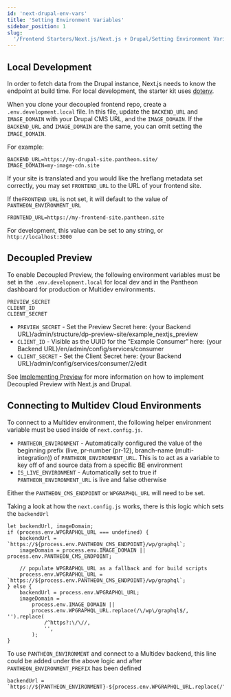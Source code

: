 ```yaml
---
id: 'next-drupal-env-vars'
title: 'Setting Environment Variables'
sidebar_position: 1
slug:
  '/Frontend Starters/Next.js/Next.js + Drupal/Setting Environment Variables'
---
```


## Local Development

In order to fetch data from the Drupal instance, Next.js needs to know the
endpoint at build time. For local development, the starter kit uses
[dotenv](https://www.npmjs.com/package/dotenv).

When you clone your decoupled frontend repo, create a `.env.development.local`
file. In this file, update the `BACKEND_URL` and `IMAGE_DOMAIN` with your Drupal
CMS URL, and the `IMAGE_DOMAIN`. If the `BACKEND_URL` and `IMAGE_DOMAIN` are the
same, you can omit setting the `IMAGE_DOMAIN`.

For example:

```
BACKEND_URL=https://my-drupal-site.pantheon.site/
IMAGE_DOMAIN=my-image-cdn.site
```

If your site is translated and you would like the hreflang metadata set
correctly, you may set `FRONTEND_URL` to the URL of your frontend site.

If the`FRONTEND_URL` is not set, it will default to the value of
`PANTHEON_ENVIRONMENT_URL`

```
FRONTEND_URL=https://my-frontend-site.pantheon.site
```

For development, this value can be set to any string, or `http://localhost:3000`

## Decoupled Preview

To enable Decoupled Preview, the following environment variables must be set in
the `.env.development.local` for local dev and in the Pantheon dashboard for
production or Multidev environments.

```
PREVIEW_SECRET
CLIENT_ID
CLIENT_SECRET
```

- `PREVIEW_SECRET` - Set the Preview Secret here: {your Backend
  URL}/admin/structure/dp-preview-site/example_nextjs_preview
- `CLIENT_ID` - Visible as the UUID for the “Example Consumer” here: {your
  Backend URL}/en/admin/config/services/consumer
- `CLIENT_SECRET` - Set the Client Secret here: {your Backend
  URL}/admin/config/services/consumer/2/edit

See [Implementing Preview](./implementing-preview.md) for more information on
how to implement Decoupled Preview with Next.js and Drupal.

## Connecting to Multidev Cloud Environments

To connect to a Multidev environment, the following helper environment variable
must be used inside of `next.config.js`.

- `PANTHEON_ENVIRONMENT` - Automatically configured the value of the beginning
  prefix (live, pr-number (pr-12), branch-name (multi-integration)) of
  `PANTHEON_ENVIRONMENT_URL`. This is to act as a variable to key off of and
  source data from a specific BE environment
- `IS_LIVE_ENVIRONMENT` - Automatically set to true if
  `PANTHEON_ENVIRONMENT_URL` is live and false otherwise

Either the `PANTHEON_CMS_ENDPOINT` or `WPGRAPHQL_URL` will need to be set.

Taking a look at how the `next.config.js` works, there is this logic which sets
the `backendUrl`

```
let backendUrl, imageDomain;
if (process.env.WPGRAPHQL_URL === undefined) {
	backendUrl = `https://${process.env.PANTHEON_CMS_ENDPOINT}/wp/graphql`;
	imageDomain = process.env.IMAGE_DOMAIN || process.env.PANTHEON_CMS_ENDPOINT;

	// populate WPGRAPHQL_URL as a fallback and for build scripts
	process.env.WPGRAPHQL_URL = `https://${process.env.PANTHEON_CMS_ENDPOINT}/wp/graphql`;
} else {
	backendUrl = process.env.WPGRAPHQL_URL;
	imageDomain =
		process.env.IMAGE_DOMAIN ||
		process.env.WPGRAPHQL_URL.replace(/\/wp\/graphql$/, '').replace(
			/^https?:\/\//,
			'',
		);
}
```

To use `PANTHEON_ENVIRONMENT` and connect to a Multidev backend, this line could
be added under the above logic and after `PANTHEON_ENVIRONMENT_PREFIX` has been
defined

```
backendUrl = `https://${PANTHEON_ENVIRONMENT}-${process.env.WPGRAPHQL_URL.replace(/^https?:\/\//,'',)}`

```
